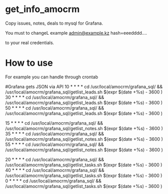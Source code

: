 # get_info_amocrm
Copy issues, notes, deals to mysql for Grafana.

You must to changeL
example
admin@example.kz
hash=eeedddd....

to your real credentials.

# How to use
For example you can handle through crontab

  #Grafana gets JSON via API 
  10 * * * * cd /usr/local/amocrm/grafana_sql/ && /usr/local/amocrm/grafana_sql/getlist_leads.sh $(expr $(date +%s) - 3600 )
  30 * * * * cd /usr/local/amocrm/grafana_sql/ && /usr/local/amocrm/grafana_sql/getlist_leads.sh $(expr $(date +%s) - 3600 )
  50 * * * * cd /usr/local/amocrm/grafana_sql/ && /usr/local/amocrm/grafana_sql/getlist_leads.sh $(expr $(date +%s) - 3600 ) 
  
  15 * * * * cd /usr/local/amocrm/grafana_sql/ && /usr/local/amocrm/grafana_sql/getlist_notes.sh $(expr $(date +%s) - 3600 )
  35 * * * * cd /usr/local/amocrm/grafana_sql/ && /usr/local/amocrm/grafana_sql/getlist_notes.sh $(expr $(date +%s) - 3600 )
  55 * * * * cd /usr/local/amocrm/grafana_sql/ && /usr/local/amocrm/grafana_sql/getlist_notes.sh $(expr $(date +%s) - 3600 )
  
  20 * * * * cd /usr/local/amocrm/grafana_sql/ && /usr/local/amocrm/grafana_sql/getlist_tasks.sh $(expr $(date +%s) - 3600 )
  40 * * * * cd /usr/local/amocrm/grafana_sql/ && /usr/local/amocrm/grafana_sql/getlist_tasks.sh $(expr $(date +%s) - 3600 )
  0 * * * * cd /usr/local/amocrm/grafana_sql/ && /usr/local/amocrm/grafana_sql/getlist_tasks.sh $(expr $(date +%s) - 3600 )
